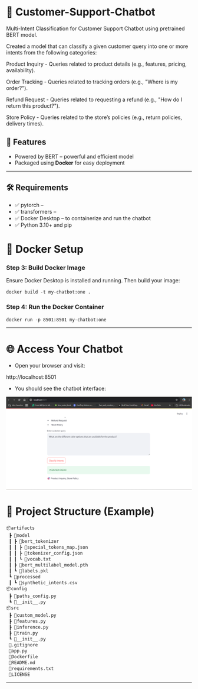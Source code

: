 # 🧠 Customer-Support-Chatbot
Multi-Intent Classification for Customer Support Chatbot using pretrained BERT model.

Created a model that can classify a given customer query into one or more intents from the following categories:

Product Inquiry - Queries related to product details (e.g., features, pricing, availability).

Order Tracking - Queries related to tracking orders (e.g., "Where is my order?").

Refund Request - Queries related to requesting a refund (e.g., "How do I return this product?").

Store Policy - Queries related to the store’s policies (e.g., return policies, delivery times).

## 🚀 Features

- Powered by BERT – powerful and efficient model
- Packaged using **Docker** for easy deployment  

---

## 🛠️ Requirements

- ✅ pytorch –  
- ✅ transformers – 
- ✅ Docker Desktop – to containerize and run the chatbot  
- ✅ Python 3.10+ and pip 

# 🐳 Docker Setup
### Step 3: Build Docker Image
Ensure Docker Desktop is installed and running. Then build your image:

```
docker build -t my-chatbot:one .
```
### Step 4: Run the Docker Container

```
docker run -p 8501:8501 my-chatbot:one
```
---
# 🌐 Access Your Chatbot

- Open your browser and visit:

<url>http://localhost:8501</url>

- You should see the chatbot interface:

![alt text](image.png)

# 🧩 Project Structure (Example)
```
📦artifacts
 ┣ 📂model
 ┃ ┣ 📂bert_tokenizer
 ┃ ┃ ┣ 📜special_tokens_map.json
 ┃ ┃ ┣ 📜tokenizer_config.json
 ┃ ┃ ┗ 📜vocab.txt
 ┃ ┣ 📜bert_multilabel_model.pth
 ┃ ┗ 📜labels.pkl
 ┗ 📂processed
 ┃ ┗ 📜synthetic_intents.csv
📦config
 ┣ 📜paths_config.py
 ┗ 📜__init__.py
📦src
 ┣ 📜custom_model.py
 ┣ 📜features.py
 ┣ 📜inference.py
 ┣ 📜train.py
 ┗ 📜__init__.py
 📜.gitignore
 📜app.py
 📜Dockerfile
 📜README.md
 📜requirements.txt
 📜LICENSE

```
---